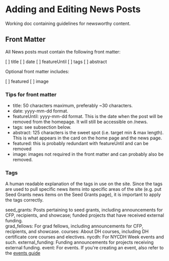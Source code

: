 # Adding and Editing News Posts

Working doc containing guidelines for newsworthy content.

## Front Matter

All News posts must contain the following front matter:

[ ] title
[ ] date
[ ] featureUntil
[ ] tags
[ ] abstract

Optional front matter includes:

[ ] featured
[ ] image

### Tips for front matter

- title: 50 characters maximum, preferably ~30 characters.
- date: yyyy-mm-dd format.
- featureUntil: yyyy-mm-dd format. This is the date when the post will be removed from the homepage. It will still be accessible on /news.
- tags: see subsection below.
- abstract: 125 characters is the sweet spot (i.e. target min & max length). This is what appears in the card on the home page and the news page.
- featured: this is probably redundant with featureUntil and can be removed
- image: images not required in the front matter and can probably also be removed.

### Tags

A human readable explanation of the tags in use on the site. Since the tags are used to pull specific news items into specific areas of the site (e.g. put Seed Grants news items on the Seed Grants page), it is important to apply the tags correctly.

seed_grants: Posts pertaining to seed grants, including announcements for CFP, recipients, and showcase; funded projects that have received external funding.  
grad_fellows: For grad fellows, including announcements for CFP, recipients, and showcase.
courses: About DH courses, including DH certificate core courses and electives.
nycdh: For NYCDH Week events and such.
external_funding: Funding announcements for projects receiving external funding.
event: For events. If you're creating an event, also refer to the [events guide](docs/guides/add-edit-events.md)
